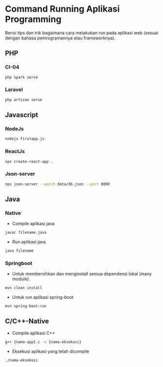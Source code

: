 # Command Running Aplikasi Programming

Berisi tips dan trik bagaimana cara melakukan run pada aplikasi web (sesuai dengan bahasa pemrogramannya atau frameworknya).

## PHP

### CI-04

```bash
php spark serve 
```

### Laravel

```bash
php artisan serve
```

## Javascript

### NodeJs

```bash
nodejs firstapp.js
```

### ReactJs

```bash
npx create-react-app .
```

### Json-server

```bash
npx json-server --watch data/db.json --port 8000
```

## Java

### Native

- Compile aplikasi java

```bash
javac filename.java
```

- Run aplikasi java

```bash
java filename
```

### Springboot

- Untuk membersihkan dan menginstall semua dependensi lokal (many module).

```bash
mvn clean install
```

- Untuk run aplikasi spring-boot

```bash
mvn spring-boot:run
```

## C/C++-Native

- Compile aplikasi C++

```bash
g++ {nama-app}.c -o {nama-eksekusi}
```

- Eksekusi aplikasi yang telah dicompile

```bash
./nama-eksekusi
```
